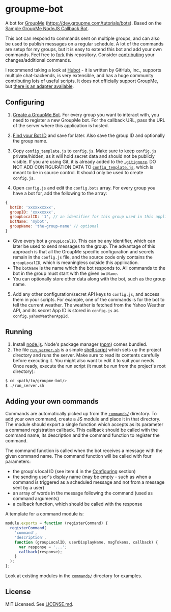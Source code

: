 groupme-bot
===========
A bot for [GroupMe](https://groupme.com/) (https://dev.groupme.com/tutorials/bots).
Based on the [Sample GroupMe NodeJS Callback Bot](https://github.com/groupme/bot-tutorial-nodejs).

This bot can respond to commands sent on multiple groups, and can also be used to publish messages on a regular schedule.
A lot of the commands are setup for my groups, but it is easy to extend this bot and add your own commands.
Feel free to [fork](https://help.github.com/articles/fork-a-repo/) this repository.
Consider [contributing](https://guides.github.com/activities/contributing-to-open-source/#contributing) your changes/additional commands.

I recommend taking a look at [Hubot](https://hubot.github.com/) - it is written by GitHub, Inc., supports multiple
chat-backends, is very extensible, and has a huge community contributing lots of useful scripts. It does not officially support
GroupMe, but [there is an adapter available](https://github.com/AdamEdgett/hubot-groupme).

Configuring
-----------
1. [Create a GroupMe Bot](https://github.com/groupme/bot-tutorial-nodejs#next-create-a-groupme-bot).
  For every group you want to interact with, you need to register a new GroupMe bot. For the callback URL, pass the URL of the server where this application is hosted.

2. [Find your Bot ID](https://github.com/groupme/bot-tutorial-nodejs#find-your-bot-id) and save for later. Also save the group ID and optionally the group name.

3. Copy [`config_template.js`](src/config_template.js) to `config.js`. Make sure to keep `config.js` private/hidden, as it will hold secret data and should not be publicly visible.
  If you are using Git, it is already added to the [`.gitignore`](.gitignore). DO NOT ADD CONFIGURATION DATA TO [`config_template.js`](src/config_template.js), which is meant to be in source control.
  It should only be used to create `config.js`.

4. Open `config.js` and edit the `config.bots` array. For every group you have a bot for, add the following to the array:  
  ```js
  {
    botID: 'xxxxxxxxxx',
    groupID: 'xxxxxxxx',
    groupLocalID: '1', // an identifier for this group used in this application only
    botName: 'mybot',
    groupName: 'the-group-name' // optional
  }
  ```
  * Give every bot a `groupLocalID`. This can be any identifier, which can later be used to send messages to the group.
  The advantage of this approach is that all the GroupMe specific configuration and secrets remain in the `config.js` file,
  and the source code only contains the `groupLocalID`, which is meaningless outside this application.
  * The `botName` is the name which the bot responds to. All commands to the bot in the group must start with the given `botName`.
  * You can optionally store other data along with the bot, such as the group name.

5. Add any other configuration/secret API keys to `config.js`, and access them in your scripts.
  For example, one of the commands is for the bot to tell the current weather.
  The weather is fetched from the Yahoo Weather API, and its secret App ID is stored in `config.js` as `config.yahooWeatherAppId`.

Running
-------
1. Install [node.js](https://nodejs.org/). Node's package manager ([npm](https://www.npmjs.org/)) comes bundled.
2. The file [`run_server.sh`](run_server.sh) is a simple [shell script](https://en.wikipedia.org/wiki/Shell_script) which sets up the project directory and runs the server.
  Make sure to read its contents carefully before executing it. You might also want to edit it to suit your needs. Once ready,
  execute the run script (it must be run from the project's root directory):  
```sh
$ cd <path/to/groupme-bot/>
$ ./run_server.sh
```

Adding your own commands
------------------------
Commands are automatically picked up from the [`commands/`](src/commands/) directory. To add your own command, create a JS module and place it in that directory.
The module should export a single function which accepts as its parameter a command registration callback. This callback should be called with the
command name, its description and the command function to register the command.

The command function is called when the bot receives a message with the given command name. The command function will be called with four parameters:
* the group's local ID (see item 4 in the [Configuring](#configuring) section)
* the sending user's display name (may be empty - such as when a command is triggered as a scheduled message and not from a message sent by a user)
* an array of words in the message following the command (used as command arguments)
* a callback function, which should be called with the response

A template for a command module is:
```js
module.exports = function (registerCommand) {
  registerCommand(
    'command',
    'description',
    function (groupLocalID, userDisplayName, msgTokens, callback) {
      var response = '...';
      callback(response);
    }
  );
};
```
Look at existing modules in the [`commands/`](src/commands/) directory for examples.

License
-------
MIT Licensed. See [LICENSE.md](LICENSE.md).
